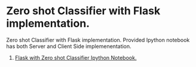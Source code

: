 # Zero shot Classifier with Flask implementation.
Zero shot Classifier with Flask implementation. Provided Ipython notebook has both Server and Client Side implemenentation.

1. [Flask with Zero shot Classifier Ipython Notebook.](https://github.com/Ali-wn/seealgo-task-nlp/blob/main/Flask_with_Zero_Shot_Classifier.ipynb)
